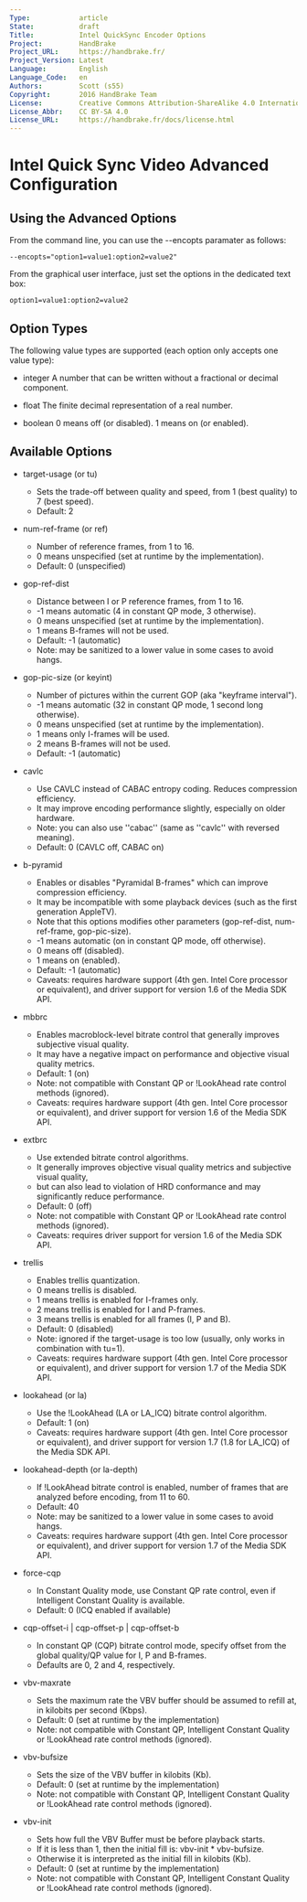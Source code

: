 ```yaml
---
Type:            article
State:           draft
Title:           Intel QuickSync Encoder Options
Project:         HandBrake
Project_URL:     https://handbrake.fr/
Project_Version: Latest
Language:        English
Language_Code:   en
Authors:         Scott (s55)
Copyright:       2016 HandBrake Team
License:         Creative Commons Attribution-ShareAlike 4.0 International
License_Abbr:    CC BY-SA 4.0
License_URL:     https://handbrake.fr/docs/license.html
---
```


Intel Quick Sync Video Advanced Configuration
==========================

Using the Advanced Options
--------------

From the command line, you can use the --encopts paramater as follows:

	--encopts="option1=value1:option2=value2"


From the graphical user interface, just set the options in the dedicated text box:

	option1=value1:option2=value2

Option Types
--------------
The following value types are supported (each option only accepts one value type):

- integer
  A number that can be written without a fractional or decimal component.

- float
  The finite decimal representation of a real number.

- boolean
  0 means off (or disabled).
  1 means on (or enabled).

Available Options
--------------

- target-usage (or tu) <integer>
  - Sets the trade-off between quality and speed, from 1 (best quality) to 7 (best speed).
  - Default: 2

- num-ref-frame (or ref) <integer>
  - Number of reference frames, from 1 to 16.
  - 0 means unspecified (set at runtime by the implementation).
  - Default: 0 (unspecified)

- gop-ref-dist <integer>  
  - Distance between I or P reference frames, from 1 to 16.
  - -1 means automatic (4 in constant QP mode, 3 otherwise).
  - 0 means unspecified (set at runtime by the implementation).
  - 1 means B-frames will not be used.
  - Default: -1 (automatic)
  - Note: may be sanitized to a lower value in some cases to avoid hangs.

- gop-pic-size (or keyint) <integer>
  - Number of pictures within the current GOP (aka "keyframe interval").
  - -1 means automatic (32 in constant QP mode, 1 second long otherwise).
  - 0 means unspecified (set at runtime by the implementation).
  - 1 means only I-frames will be used.
  - 2 means B-frames will not be used.
  - Default: -1 (automatic)

- cavlc <boolean>
  - Use CAVLC instead of CABAC entropy coding. Reduces compression efficiency.
  - It may improve encoding performance slightly, especially on older hardware.
  - Note: you can also use ''cabac'' (same as ''cavlc'' with reversed meaning).
  - Default: 0 (CAVLC off, CABAC on)

- b-pyramid <integer>
  - Enables or disables "Pyramidal B-frames" which can improve compression efficiency.
  - It may be incompatible with some playback devices (such as the first generation AppleTV).
  - Note that this options modifies other parameters (gop-ref-dist, num-ref-frame, gop-pic-size).
  - -1 means automatic (on in constant QP mode, off otherwise).
  - 0 means off (disabled).
  - 1 means on (enabled).
  - Default: -1 (automatic)
  - Caveats: requires hardware support (4th gen. Intel Core processor or equivalent), and driver support for version 1.6 of the Media SDK API.

- mbbrc <boolean>
  - Enables macroblock-level bitrate control that generally improves subjective visual quality.
  - It may have a negative impact on performance and objective visual quality metrics.
  - Default: 1 (on)
  - Note: not compatible with Constant QP or !LookAhead rate control methods (ignored).
  - Caveats: requires hardware support (4th gen. Intel Core processor or equivalent), and driver support for version 1.6 of the Media SDK API.

- extbrc <boolean>
  - Use extended bitrate control algorithms.
  - It generally improves objective visual quality metrics and subjective visual quality,
  - but can also lead to violation of HRD conformance and may significantly reduce performance.
  - Default: 0 (off)
  - Note: not compatible with Constant QP or !LookAhead rate control methods (ignored).
  - Caveats: requires driver support for version 1.6 of the Media SDK API.

- trellis <integer>
  - Enables trellis quantization.
  - 0 means trellis is disabled.
  - 1 means trellis is enabled for I-frames only.
  - 2 means trellis is enabled for I and P-frames.
  - 3 means trellis is enabled for all frames (I, P and B).
  - Default: 0 (disabled)
  - Note: ignored if the target-usage is too low (usually, only works in combination with tu=1).
  - Caveats: requires hardware support (4th gen. Intel Core processor or equivalent), and driver support for version 1.7 of the Media SDK API.

- lookahead (or la) <boolean>
  - Use the !LookAhead (LA or LA_ICQ) bitrate control algorithm.
  - Default: 1 (on)
  - Caveats: requires hardware support (4th gen. Intel Core processor or equivalent), and driver support for version 1.7 (1.8 for LA_ICQ) of the Media SDK API.

- lookahead-depth (or la-depth) <integer>
  - If !LookAhead bitrate control is enabled, number of frames that are analyzed before encoding, from 11 to 60.
  - Default: 40
  - Note: may be sanitized to a lower value in some cases to avoid hangs.
  - Caveats: requires hardware support (4th gen. Intel Core processor or equivalent), and driver support for version 1.7 of the Media SDK API.

- force-cqp <boolean>
  - In Constant Quality mode, use Constant QP rate control, even if Intelligent Constant Quality is available.
  - Default: 0 (ICQ enabled if available)

- cqp-offset-i <integer>   |  cqp-offset-p <integer>  |   cqp-offset-b <integer>
  - In constant QP (CQP) bitrate control mode, specify offset from the global quality/QP value for I, P and B-frames.
  - Defaults are 0, 2 and 4, respectively.

- vbv-maxrate <integer>
  - Sets the maximum rate the VBV buffer should be assumed to refill at, in kilobits per second (Kbps).
  - Default: 0 (set at runtime by the implementation)
  - Note: not compatible with Constant QP, Intelligent Constant Quality or !LookAhead rate control methods (ignored).

- vbv-bufsize <integer>
  - Sets the size of the VBV buffer in kilobits (Kb).
  - Default: 0 (set at runtime by the implementation)
  - Note: not compatible with Constant QP, Intelligent Constant Quality or !LookAhead rate control methods (ignored).

- vbv-init <float>
  - Sets how full the VBV Buffer must be before playback starts.
  - If it is less than 1, then the initial fill is: vbv-init * vbv-bufsize.
  - Otherwise it is interpreted as the initial fill in kilobits (Kb).
  - Default: 0 (set at runtime by the implementation)
  - Note: not compatible with Constant QP, Intelligent Constant Quality or !LookAhead rate control methods (ignored).
